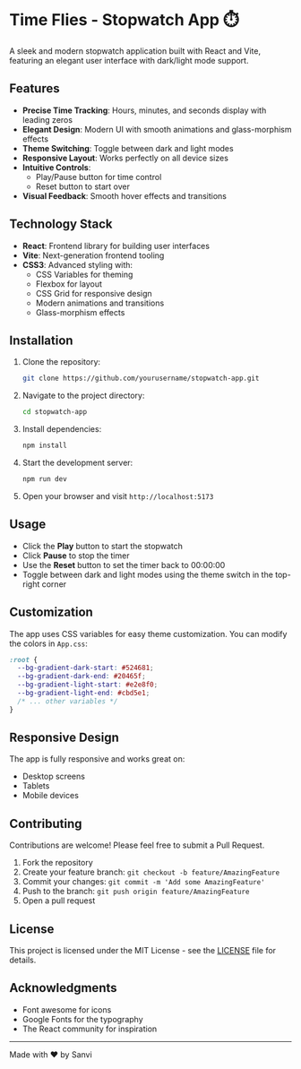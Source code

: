 # Time Flies - Stopwatch App ⏱️

A sleek and modern stopwatch application built with React and Vite, featuring an elegant user interface with dark/light mode support.

## Features

- **Precise Time Tracking**: Hours, minutes, and seconds display with leading zeros
- **Elegant Design**: Modern UI with smooth animations and glass-morphism effects
- **Theme Switching**: Toggle between dark and light modes
- **Responsive Layout**: Works perfectly on all device sizes
- **Intuitive Controls**:
  - Play/Pause button for time control
  - Reset button to start over
- **Visual Feedback**: Smooth hover effects and transitions

## Technology Stack

- **React**: Frontend library for building user interfaces
- **Vite**: Next-generation frontend tooling
- **CSS3**: Advanced styling with:
  - CSS Variables for theming
  - Flexbox for layout
  - CSS Grid for responsive design
  - Modern animations and transitions
  - Glass-morphism effects

## Installation

1. Clone the repository:

   ```bash
   git clone https://github.com/yourusername/stopwatch-app.git
   ```

2. Navigate to the project directory:

   ```bash
   cd stopwatch-app
   ```

3. Install dependencies:

   ```bash
   npm install
   ```

4. Start the development server:

   ```bash
   npm run dev
   ```

5. Open your browser and visit `http://localhost:5173`

## Usage

- Click the **Play** button to start the stopwatch
- Click **Pause** to stop the timer
- Use the **Reset** button to set the timer back to 00:00:00
- Toggle between dark and light modes using the theme switch in the top-right corner

## Customization

The app uses CSS variables for easy theme customization. You can modify the colors in `App.css`:

```css
:root {
  --bg-gradient-dark-start: #524681;
  --bg-gradient-dark-end: #20465f;
  --bg-gradient-light-start: #e2e8f0;
  --bg-gradient-light-end: #cbd5e1;
  /* ... other variables */
}
```

## Responsive Design

The app is fully responsive and works great on:

- Desktop screens
- Tablets
- Mobile devices

## Contributing

Contributions are welcome! Please feel free to submit a Pull Request.

1. Fork the repository
2. Create your feature branch: `git checkout -b feature/AmazingFeature`
3. Commit your changes: `git commit -m 'Add some AmazingFeature'`
4. Push to the branch: `git push origin feature/AmazingFeature`
5. Open a pull request

## License

This project is licensed under the MIT License - see the [LICENSE](LICENSE) file for details.

## Acknowledgments

- Font awesome for icons
- Google Fonts for the typography
- The React community for inspiration

---

Made with ❤️ by Sanvi
